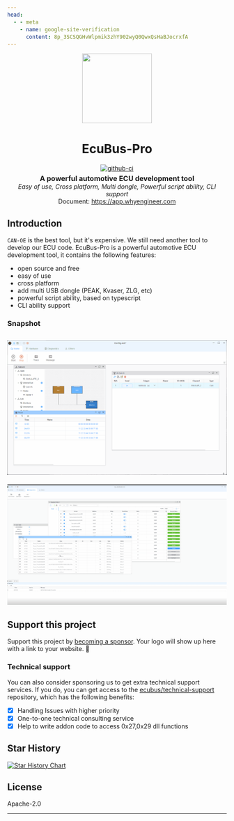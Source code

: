 ```yaml
---
head:
  - - meta
    - name: google-site-verification
      content: 8p_3SCSQGHvWlpmik3zhY902wyQ0QwxQsHaBJocrxfA
---
```


<div align="center">
  <a href="https://app.whyengineer.com">
    <img width="160" height="160" src="https://ecubus.oss-cn-chengdu.aliyuncs.com/img/logo256.png">
  </a>

  <h1>EcuBus-Pro</h1>

   <div style="margin:5px">
    <a href="https://github.com/ecubus/EcuBus-Pro/releases">
      <img src="https://github.com/ecubus/EcuBus-Pro/actions/workflows/build.yml/badge.svg" alt="github-ci" />
    </a>
  </div>
  <b style="font-size:16px">A powerful automotive ECU development tool</b><br/>
  <i>Easy of use, Cross platform, Multi dongle, Powerful script ability, CLI support</i><br/>
  Document: <a href="https://app.whyengineer.com">https://app.whyengineer.com</a>
</div>

## Introduction

`CAN-OE` is the best tool, but it's expensive. We still need another tool to develop our ECU code. EcuBus-Pro is a powerful automotive ECU development tool, it contains the following features:
* open source and free
* easy of use
* cross platform
* add multi USB dongle (PEAK, Kvaser, ZLG, etc)  
* powerful script ability, based on typescript
* CLI ability support

### Snapshot

![base1](./docs/about/base1.gif)
---
![base1](./docs/about/uds.gif)

## Support this project

Support this project by [becoming a sponsor](./docs/about/sponsor). Your logo will show up here with a link to your website. 🙏

### Technical support

You can also consider sponsoring us to get extra technical support services. If you do, you can get access to the [ecubus/technical-support](https://github.com/ecubus/technical-support) repository, which has the following benefits:

- [X] Handling Issues with higher priority
- [X] One-to-one technical consulting service
- [X] Help to write addon code to access 0x27,0x29 dll functions

## Star History
[![Star History Chart](https://api.star-history.com/svg?repos=ecubus/EcuBus-Pro&type=Date)](https://star-history.com/#ecubus/EcuBus-Pro&Date)

## License
Apache-2.0

---

<script setup>
  import 'viewerjs/dist/viewer.css';
import Viewer from 'viewerjs';
import { onMounted,onUnmounted} from 'vue';
onMounted(() => {
  const images = document.querySelectorAll('img[alt="base1"]');
  
   const viewerContainer = document.createElement('div');
   //setup attribute id for viewerContainer
    viewerContainer.setAttribute('id', 'viewerContainer');


  viewerContainer.style.display = 'none';
  document.body.appendChild(viewerContainer);
  //css pointer
  images.forEach(img => img.style.cursor = 'pointer');
  images.forEach(img => viewerContainer.appendChild(img.cloneNode(true)));
  const viewer = new Viewer(viewerContainer, {
    inline: false,
    zoomRatio: 0.1,
  });
  images.forEach((img, index) => {
    img.addEventListener('click', () => {
      viewer.view(index);
    });
  });
});
onUnmounted(() => {
  const viewerContainer = document.getElementById('viewerContainer');
  if (viewerContainer) {
    viewerContainer.remove();
  }
});
</script>


